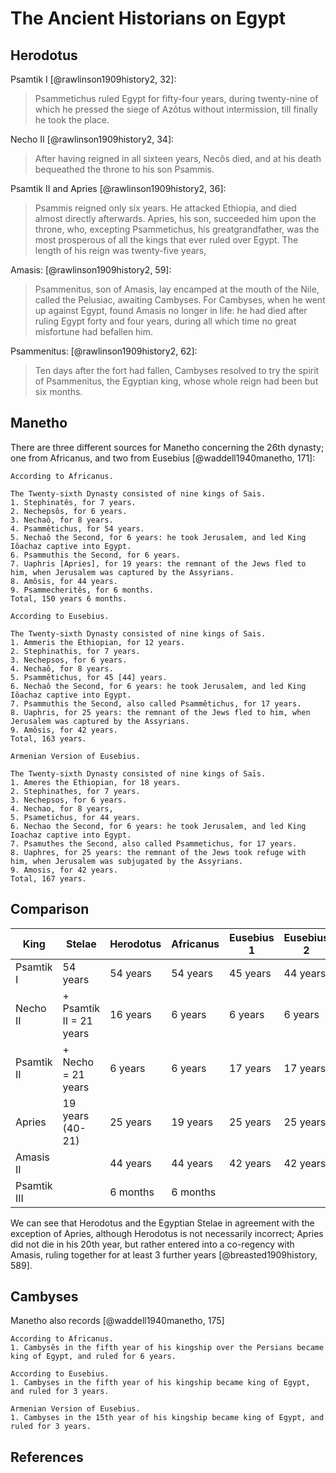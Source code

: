 # The Ancient Historians on Egypt

## Herodotus

Psamtik I [@rawlinson1909history2, 32]:

> Psammetichus ruled Egypt for fifty-four
  years, during twenty-nine of which he
  pressed the siege of Azôtus without intermission,
  till finally he took the place.

Necho II [@rawlinson1909history2, 34]:

> After having reigned in all sixteen years, Necôs
  died, and at his death bequeathed the throne to
  his son Psammis. 

Psamtik II and Apries [@rawlinson1909history2, 36]:

> Psammis reigned only six years. He attacked
  Ethiopia, and died almost directly afterwards.
  Apries, his son, succeeded him upon the
  throne, who, excepting Psammetichus, his greatgrandfather,
  was the most prosperous of all the
  kings that ever ruled over Egypt. The length
  of his reign was twenty-five years,

Amasis: [@rawlinson1909history2, 59]:

> Psammenitus, son of Amasis, lay encamped
  at the mouth of the Nile, called the
  Pelusiac, awaiting Cambyses. For Cambyses,
  when he went up against Egypt, found Amasis
  no longer in life: he had died after ruling Egypt
  forty and four years, during all which time no
  great misfortune had befallen him.

Psammenitus: [@rawlinson1909history2, 62]:

> Ten days after the fort had fallen, Cambyses
  resolved to try the spirit of Psammenitus,
  the Egyptian king, whose whole reign had been
  but six months.


## Manetho

There are three different sources for Manetho concerning the 26th dynasty; one from Africanus, and two from Eusebius
[@waddell1940manetho, 171]:

```
According to Africanus.

The Twenty-sixth Dynasty consisted of nine kings of Sais.
1. Stephinatês, for 7 years.
2. Nechepsôs, for 6 years.
3. Nechaô, for 8 years.
4. Psammêtichus, for 54 years.
5. Nechaô the Second, for 6 years: he took Jerusalem, and led King Iôachaz captive into Egypt.
6. Psammuthis the Second, for 6 years.
7. Uaphris [Apries], for 19 years: the remnant of the Jews fled to him, when Jerusalem was captured by the Assyrians.
8. Amôsis, for 44 years.
9. Psammecheritês, for 6 months.
Total, 150 years 6 months.
```

```
According to Eusebius.

The Twenty-sixth Dynasty consisted of nine kings of Sais.
1. Ammeris the Ethiopian, for 12 years.
2. Stephinathis, for 7 years.
3. Nechepsos, for 6 years.
4. Nechaô, for 8 years.
5. Psammêtichus, for 45 [44] years.
6. Nechaô the Second, for 6 years: he took Jerusalem, and led King Iôachaz captive into Egypt.
7. Psammuthis the Second, also called Psammêtichus, for 17 years.
8. Uaphris, for 25 years: the remnant of the Jews fled to him, when Jerusalem was captured by the Assyrians.
9. Amôsis, for 42 years.
Total, 163 years.
```

```
Armenian Version of Eusebius.

The Twenty-sixth Dynasty consisted of nine kings of Saīs.
1. Ameres the Ethiopian, for 18 years.
2. Stephinathes, for 7 years.
3. Nechepsos, for 6 years.
4. Nechao, for 8 years,
5. Psametichus, for 44 years.
6. Nechao the Second, for 6 years: he took Jerusalem, and led King Ioachaz captive into Egypt.
7. Psamuthes the Second, also called Psammetichus, for 17 years.
8. Uaphres, for 25 years: the remnant of the Jews took refuge with him, when Jerusalem was subjugated by the Assyrians.
9. Amosis, for 42 years.
Total, 167 years.
```

## Comparison

| King        | Stelae                  | Herodotus | Africanus | Eusebius 1 | Eusebius 2 |
|-------------|-------------------------|-----------|-----------|------------|------------|
| Psamtik I   | 54 years                | 54 years  | 54 years  | 45 years   | 44 years   |
| Necho II    | + Psamtik II = 21 years | 16 years  | 6 years   | 6 years    | 6 years    |
| Psamtik II  | + Necho = 21 years      | 6 years   | 6 years   | 17 years   | 17 years   |
| Apries      | 19 years (40-21)        | 25 years  | 19 years  | 25 years   | 25 years   |
| Amasis II   |                         | 44 years  | 44 years  | 42 years   | 42 years   |
| Psamtik III |                         | 6 months  | 6 months  |            |            |

We can see that Herodotus and the Egyptian Stelae in agreement with the exception of Apries, although Herodotus is
not necessarily incorrect; Apries did not die in his 20th year, but rather entered into a co-regency with Amasis, ruling
together for at least 3 further years [@breasted1909history, 589].

## Cambyses

Manetho also records [@waddell1940manetho, 175]

```
According to Africanus.
1. Cambysês in the fifth year of his kingship over the Persians became king of Egypt, and ruled for 6 years.
```

```
According to Eusebius.
1. Cambyses in the fifth year of his kingship became king of Egypt, and ruled for 3 years.
```

```
Armenian Version of Eusebius.
1. Cambyses in the 15th year of his kingship became king of Egypt, and ruled for 3 years.
```

## References
